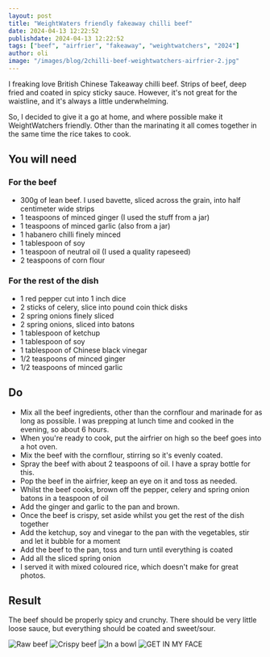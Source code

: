 ```yaml
---
layout: post
title: "WeightWaters friendly fakeaway chilli beef"
date: 2024-04-13 12:22:52
publishdate: 2024-04-13 12:22:52
tags: ["beef", "airfrier", "fakeaway", "weightwatchers", "2024"]
author: oli
image: "/images/blog/2chilli-beef-weightwatchers-airfrier-2.jpg"
---
```


I freaking love British Chinese Takeaway chilli beef. Strips of beef, deep fried and coated in spicy sticky sauce.  However, it's not great for the waistline, and it's always a little underwhelming.

So, I decided to give it a go at home, and where possible make it WeightWatchers friendly.  Other than the marinating it all comes together in the same time the rice takes to cook.

## You will need

### For the beef

* 300g of lean beef.  I used bavette, sliced across the grain, into half centimeter wide strips
* 1 teaspoons of minced ginger (I used the stuff from a jar)
* 1 teaspoons of minced garlic (also from a jar)
* 1 habanero chilli finely minced
* 1 tablespoon of soy
* 1 teaspoon of neutral oil (I used a quality rapeseed)
* 2 teaspoons of corn flour

### For the rest of the dish

* 1 red pepper cut into 1 inch dice
* 2 sticks of celery, slice into pound coin thick disks
* 2 spring onions finely sliced
* 2 spring onions, sliced into batons
* 1 tablespoon of ketchup
* 1 tablespoon of soy
* 1 tablespoon of Chinese black vinegar
* 1/2 teaspoons of minced ginger
* 1/2 teaspoons of minced garlic

## Do

* Mix all the beef ingredients, other than the cornflour and marinade for as long as possible.  I was prepping at lunch time and cooked in the evening, so about 6 hours.
* When you're ready to cook, put the airfrier on high so the beef goes into a hot oven.
* Mix the beef with the cornflour, stirring so it's evenly coated.
* Spray the beef with about 2 teaspoons of oil.  I have a spray bottle for this.
* Pop the beef in the airfrier, keep an eye on it and toss as needed.
* Whilst the beef cooks, brown off the pepper, celery and spring onion batons in a teaspoon of oil
* Add the ginger and garlic to the pan and brown.
* Once the beef is crispy, set aside whilst you get the rest of the dish together
* Add the ketchup, soy and vinegar to the pan with the vegetables, stir and let it bubble for a moment
* Add the beef to the pan, toss and turn until everything is coated
* Add all the sliced spring onion
* I served it with mixed coloured rice, which doesn't make for great photos.

## Result

The beef should be properly spicy and crunchy. There should be very little loose sauce, but everything should be coated and sweet/sour.  

![Raw beef](/images/blog/2chilli-beef-weightwatchers-airfrier-0.jpg)
![Crispy beef](/images/blog/2chilli-beef-weightwatchers-airfrier-1.jpg)
![In a bowl](/images/blog/2chilli-beef-weightwatchers-airfrier-2.jpg)
![GET IN MY FACE](/images/blog/2chilli-beef-weightwatchers-airfrier-3.jpg)
